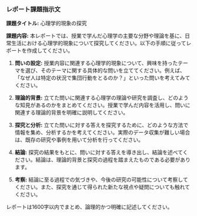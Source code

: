 ### レポート課題指示文

**課題タイトル:** 心理学的現象の探究

**課題内容:** 本レポートでは、授業で学んだ心理学の主要な分野や理論を基に、日常生活における心理学的現象について探究してください。以下の手順に従ってレポートを作成してください。

1. **問いの設定:** 授業内容に関連する心理学的現象について、興味を持ったテーマを選び、そのテーマに関する具体的な問いを立ててください。例えば、「なぜ人は特定の状況で集団行動をとるのか？」といった問いを考えてみてください。

2. **理論的背景:** 立てた問いに関連する心理学の理論や研究を調査し、どのような知見があるのかをまとめてください。授業で学んだ内容を活用し、問いに関連する理論的背景を明確に説明してください。

3. **探究と分析:** 立てた問いに対する答えを探究するために、どのような方法で情報を集め、分析するかを考えてください。実際のデータ収集が難しい場合は、既存の研究や事例を用いて分析を行ってください。

4. **結論:** 探究の結果をもとに、問いに対する答えを導き出し、結論を述べてください。結論は、理論的背景と探究の過程を踏まえたものである必要があります。

5. **考察:** 結論に至る過程での気づきや、今後の研究の可能性について考察してください。また、探究を通じて得られた新たな視点や疑問についても触れてください。

レポートは1600字以内でまとめ、論理的かつ明確に記述してください。